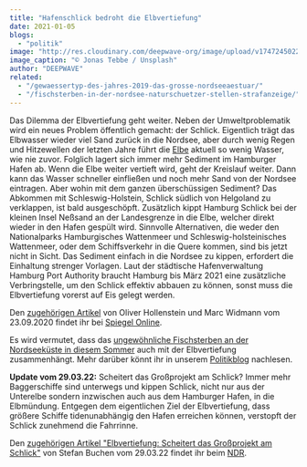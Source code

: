 ```yaml
---
title: "Hafenschlick bedroht die Elbvertiefung"
date: 2021-01-05
blogs: 
  - "politik"
image: "http://res.cloudinary.com/deepwave-org/image/upload/v1747245022/deepwave.org/jonas-tebbe-xwlJbLvWHLo-unsplash-scaled.jpg"
image_caption: "© Jonas Tebbe / Unsplash"
author: "DEEPWAVE"
related: 
  - "/gewaessertyp-des-jahres-2019-das-grosse-nordseeaestuar/"
  - "/fischsterben-in-der-nordsee-naturschuetzer-stellen-strafanzeige/"
---
```


Das Dilemma der Elbvertiefung geht weiter. Neben der Umweltproblematik wird ein neues Problem öffentlich gemacht: der Schlick. Eigentlich trägt das Elbwasser wieder viel Sand zurück in die Nordsee, aber durch wenig Regen und Hitzewellen der letzten Jahre führt die [Elbe](https://www.deepwave.org/gewaessertyp-des-jahres-2019-das-grosse-nordseeaestuar/) aktuell so wenig Wasser, wie nie zuvor. Folglich lagert sich immer mehr Sediment im Hamburger Hafen ab. Wenn die Elbe weiter vertieft wird, geht der Kreislauf weiter. Dann kann das Wasser schneller einfließen und noch mehr Sand von der Nordsee eintragen. Aber wohin mit dem ganzen überschüssigen Sediment? Das Abkommen mit Schleswig-Holstein, Schlick südlich von Helgoland zu verklappen, ist bald ausgeschöpft. Zusätzlich kippt Hamburg Schlick bei der kleinen Insel Neßsand an der Landesgrenze in die Elbe, welcher direkt wieder in den Hafen gespült wird. Sinnvolle Alternativen, die weder den Nationalparks Hamburgisches Wattenmeer und Schleswig-holsteinisches Wattenmeer, oder dem Schiffsverkehr in die Quere kommen, sind bis jetzt nicht in Sicht. Das Sediment einfach in die Nordsee zu kippen, erfordert die Einhaltung strenger Vorlagen. Laut der städtische Hafenverwaltung Hamburg Port Authority braucht Hamburg bis März 2021 eine zusätzliche Verbringstelle, um den Schlick effektiv abbauen zu können, sonst muss die Elbvertiefung vorerst auf Eis gelegt werden.

Den [zugehörigen Artikel](https://www.zeit.de/hamburg/2020-09/hamburger-hafen-elbvertiefung-schlick-wattenmeer-umweltschutz-klimawandel) von Oliver Hollenstein und Marc Widmann vom 23.09.2020 findet ihr bei [Spiegel Online](https://www.zeit.de/index).

Es wird vermutet, dass das [ungewöhnliche Fischsterben an der Nordseeküste in diesem Sommer](https://www.deepwave.org/fischsterben-in-der-nordsee-naturschuetzer-stellen-strafanzeige/) auch mit der Elbvertiefung zusammenhängt. Mehr darüber könnt ihr in unserem [Politikblog](https://www.deepwave.org/blogs/politik/) nachlesen.

**Update vom 29.03.22:** Scheitert das Großprojekt am Schlick? Immer mehr Baggerschiffe sind unterwegs und kippen Schlick, nicht nur aus der Unterelbe sondern inzwischen auch aus dem Hamburger Hafen, in die Elbmündung. Entgegen dem eigentlichen Ziel der Elbvertiefung, dass größere Schiffe tidenunabhängig den Hafen erreichen können, verstopft der Schlick zunehmend die Fahrrinne.

Den [zugehörigen Artikel "Elbvertiefung: Scheitert das Großprojekt am Schlick"](https://www.ndr.de/fernsehen/sendungen/panorama3/Elbvertiefung-Scheitert-das-Grossprojekt-am-Schlick,elbvertiefung890.html) von Stefan Buchen vom 29.03.22 findet ihr beim [NDR](https://www.ndr.de/index.html).
